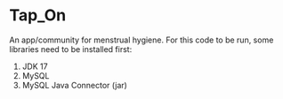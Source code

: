 # Tap_On
An app/community for menstrual hygiene.
For this code to be run, some libraries need to be installed first:
1. JDK 17
2. MySQL
3. MySQL Java Connector (jar)
